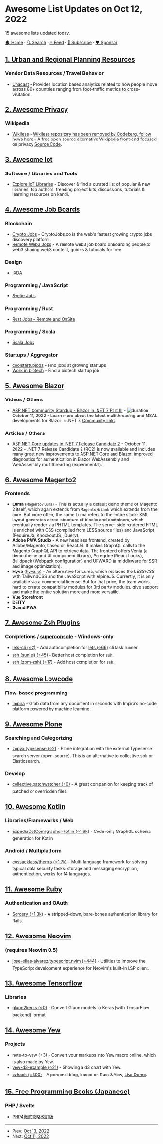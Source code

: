 # Awesome List Updates on Oct 12, 2022

15 awesome lists updated today.

[🏠 Home](/README.md) · [🔍 Search](https://www.trackawesomelist.com/search/) · [🔥 Feed](https://www.trackawesomelist.com/rss.xml) · [📮 Subscribe](https://trackawesomelist.us17.list-manage.com/subscribe?u=d2f0117aa829c83a63ec63c2f&id=36a103854c) · [❤️  Sponsor](https://github.com/sponsors/theowenyoung)



## [1. Urban and Regional Planning Resources](/content/APA-Technology-Division/urban-and-regional-planning-resources/README.md)

### Vendor Data Resources / Travel Behavior

*   [Unacast](https://www.unacast.com/) - Provides location based analytics related to how people move across 80+ countries ranging from foot-traffic metrics to cross-visitation.

## [2. Awesome Privacy](/content/pluja/awesome-privacy/README.md)

### Wikipedia

*   [Wikiless](https://wikiless.org/) - [Wikiless repository has been removed by Codeberg, follow news here](https://orenom.fi/) - A free open source alternative Wikipedia front-end focused on privacy [Source Code](https://codeberg.org/orenom/wikiless).

## [3. Awesome Iot](/content/HQarroum/awesome-iot/README.md)

### Software / Libraries and Tools

*   [Explore IoT Libraries](https://kandi.openweaver.com/explore/internet-of-things) - Discover & find a curated list of popular & new libraries, top authors, trending project kits, discussions, tutorials & learning resources on kandi.

## [4. Awesome Job Boards](/content/tramcar/awesome-job-boards/README.md)

### Blockchain

*   [Crypto Jobs](https://www.cryptojobs.co/) - CryptoJobs.co is the web's fastest growing crypto jobs discovery platform.
*   [Remote Web3 Jobs](https://remote3.co) - A remote web3 job board onboarding people to web3 sharing web3 content, guides & tutorials for free.

### Design

*   [IXDA](https://www.ixda.org/jobs/)

### Programming / JavaScript

*   [Svelte Jobs](https://sveltejobs.com/)

### Programming / Rust

*   [Rust Jobs - Remote and OnSite](https://rustjob.xyz)

### Programming / Scala

*   [Scala Jobs](https://scalajobs.com)

### Startups / Aggregator

*   [coolstartupjobs](https://www.coolstartupjobs.com) - Find jobs at growing startups
*   [Work in biotech](https://workinbiotech.com/) - Find a biotech startup job

## [5. Awesome Blazor](/content/AdrienTorris/awesome-blazor/README.md)

### Videos / Others

*   [ASP.NET Community Standup - Blazor in .NET 7 Part III](https://www.youtube.com/watch?v=YR3O3ktuYCw\&list=PLdo4fOcmZ0oX-DBuRG4u58ZTAJgBAeQ-t\&index=1) - ![duration](https://img.shields.io/badge/Duration:%20-60%20min-%230094FF?style=flat-square\&cacheSeconds=maxAge\&logo=youtube) October 11, 2022 - Learn more about the latest multithreading and MSAL developments for Blazor in .NET 7. [Community links](https://www.theurlist.com/blazor_community_standup_october_2022).

### Articles / Others

*   [ASP.NET Core updates in .NET 7 Release Candidate 2](https://devblogs.microsoft.com/dotnet/asp-net-core-updates-in-dotnet-7-rc-2/) - October 11, 2022 - .NET 7 Release Candidate 2 (RC2) is now available and includes many great new improvements to ASP.NET Core and Blazor: improved diagnostics for authentication in Blazor WebAssembly and WebAssembly multithreading (experimental).

## [6. Awesome Magento2](/content/run-as-root/awesome-magento2/README.md)

### Frontends

*   **Luma** (`Magento/luma`) - This is actually a default demo theme of Magento 2 itself, which again extends from `Magento/blank` which extends from the core. But more often, the name Luma refers to the entire stack: XML layout generates a tree-structure of blocks and containers, which eventually render via PHTML templates. The server-side rendered HTML is enriched with CSS (compiled from LESS source files) and JavaScript (RequireJS, KnockoutJS, jQuery).
*   **Adobe PWA Studio** - A new headless frontend, created by Adobe/Magento, based on ReactJS. It makes GraphQL calls to the Magento GraphQL API to retrieve data. The frontend offers Venia (a demo theme and UI component library), Peregrine (React hooks), Buildpack (Webpack configuration) and UPWARD (a middleware for SSR and image optimization).
*   **Hyvä** ([hyva.io](https://hyva.io/)) - An alternative for Luma, which replaces the LESS/CSS with TailwindCSS and the JavaScript with AlpineJS. Currently, it is only available via a commercial license. But for that price, the team works hard to create compatibility modules for 3rd party modules, give support and make the entire solution more and more versatile.
*   **Vue Storefront**
*   **DEITY**
*   **ScandiPWA**

## [7. Awesome Zsh Plugins](/content/unixorn/awesome-zsh-plugins/README.md)

### Completions / [superconsole](https://github.com/alexchmykhalo/superconsole) - Windows-only.

*   [lets-cli (⭐2)](https://github.com/lets-cli/lets-zsh-plugin) - Add autocompletion for [lets (⭐66)](https://github.com/lets-cli/lets) cli task runner.
*   [ssh (sunlei) (⭐45)](https://github.com/sunlei/zsh-ssh) - Better host completion for `ssh`.
*   [ssh (zpm-zsh) (⭐17)](https://github.com/zpm-zsh/ssh) - Add host completion for `ssh`.

## [8. Awesome Lowcode](/content/antdimot/awesome-lowcode/README.md)

### Flow-based programming

*   [Impira](https://www.impira.com/) - Grab data from any document in seconds with Impira’s no-code platform powered by machine learning.

## [9. Awesome Plone](/content/collective/awesome-plone/README.md)

### Searching and Categorizing

*   [zopyx.typesense (⭐2)](https://github.com/zopyx/zopyx.typesense) - Plone integration with the external Typesense search server (open-source). This is an alternative to collective.solr or Elasticsearch.

### Develop

*   [collective.patchwatcher (⭐0)](https://github.com/collective/collective.patchwatcher) - A great companion for keeping track of patched or overridden files.

## [10. Awesome Kotlin](/content/KotlinBy/awesome-kotlin/README.md)

### Libraries/Frameworks / Web

*   [ExpediaDotCom/graphql-kotlin (⭐1.6k)](https://github.com/ExpediaDotCom/graphql-kotlin) - Code-only GraphQL schema generation for Kotlin

### Android / Multiplatform

*   [cossacklabs/themis (⭐1.7k)](https://github.com/cossacklabs/themis) - Multi-language framework for solving typical data security tasks: storage and messaging encryption, authentication, works for 14 languages.

## [11. Awesome Ruby](/content/markets/awesome-ruby/README.md)

### Authentication and OAuth

*   [Sorcery (⭐1.3k)](https://github.com/Sorcery/sorcery) - A stripped-down, bare-bones authentication library for Rails.

## [12. Awesome Neovim](/content/rockerBOO/awesome-neovim/README.md)

### (requires Neovim 0.5)

*   [jose-elias-alvarez/typescript.nvim (⭐444)](https://github.com/jose-elias-alvarez/typescript.nvim) - Utilities to improve the TypeScript development experience for Neovim's built-in LSP client.

## [13. Awesome Tensorflow](/content/jtoy/awesome-tensorflow/README.md)

### Libraries

*   [gluon2keras (⭐0)](https://github.com/stjordanis/gluon2keras) - Convert Gluon models to Keras (with TensorFlow backend) format

## [14. Awesome Yew](/content/jetli/awesome-yew/README.md)

### Projects

*   [note-to-yew (⭐3)](https://github.com/oovm/note-to-yew) - Convert your markups into Yew macro online, which is also made by Yew.
*   [yew-d3-example (⭐21)](https://github.com/ivanschuetz/yew-d3-example) - Showing a d3 chart with Yew.
*   [zzhack (⭐300)](https://github.com/zzhack-stack/zzhack) - A personal blog, based on Rust & Yew, [Live Demo](https://www.zzhack.fun/).

## [15. Free Programming Books (Japanese)](/content/EbookFoundation/free-programming-books/books/free-programming-books-ja/README.md)

### PHP / Svelte

*   [PHP4徹底攻略改訂版](https://net-newbie.com/prev/support/pdf2/)

---

- Prev: [Oct 13, 2022](/content/2022/10/13/README.md)
- Next: [Oct 11, 2022](/content/2022/10/11/README.md)